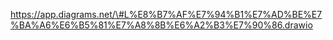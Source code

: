 https://app.diagrams.net/\#L%E8%B7%AF%E7%94%B1%E7%AD%BE%E7%BA%A6%E6%B5%81%E7%A8%8B%E6%A2%B3%E7%90%86.drawio
